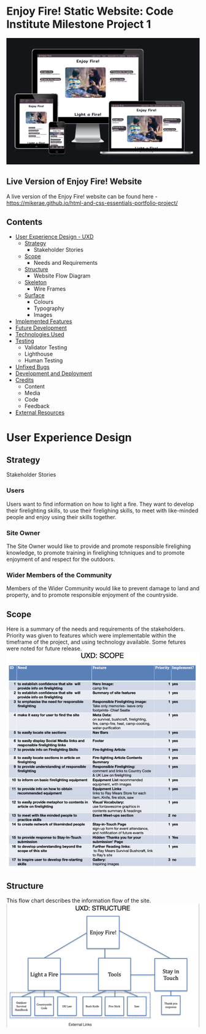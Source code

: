 # Enjoy Fire! Static Website: Code Institute Milestone Project 1
![Responsive screenshot](/assets/images/amiresponsive.png)

## Live Version of Enjoy Fire! Website
A live version of the Enjoy Fire! website can be found here - https://mikerae.github.io/html-and-css-essentials-portfolio-project/

## Contents
+ [User Experience Design - UXD](#user-experience-design "User Experience Design")
	+ [Strategy](#strategy "Strategy")
        + Stakeholder Stories
	+ [Scope](#scope "Scope")
        + Needs and Requirements
	+ [Structure](#structure "Structure")
        + Website Flow Diagram
	+ [Skeleton](#skeleton "Skeleton")
        + Wire Frames
	+ [Surface](#surface "Surface")
        + Colours
		+ Typography
		+ Images
+ [Implemented Features](#implemented-features "Implemented Features")
+ [Future Development](#future-development "Future Development")
+ [Technologies Used](#technologies-used "Technologies Used")
+ [Testing](#testing "Testing")
    + Validator Testing
    + Lighthouse
    + Human Testing
+ [Unfixed Bugs](#unfixed-bugs "Unfixed Bugs")
+ [Development and Deployment](#development-and-deployment "Development and Deployment")
+ [Credits](#credits "Credits")
	- Content
	- Media
	- Code
	- Feedback
+ [External Resources](#external-resources "External Resources")

# User Experience Design

## Strategy
Stakeholder Stories

### Users
Users want to find information on how to light a fire.
They want to develop their firelighting skills, to use their firelighing skills, to meet with like-minded people and enjoy using their skills together.
### Site Owner
The Site Owner would like to provide and promote responsible firelighing knowledge, to promote training in firelighing tchniques and to promote enjoyment of and respect for the outdoors.

### Wider Members of the Community
Members of the Wider Community would like to prevent damage to land and property, and to promote responsible enjoyment of the countryside.

## Scope
Here is a summary of the needs and requirements of the stakeholders. Priority was given to features which were implementable within the timeframe of the project, and using technology available. Some fetures were noted for future release.
![UXD Scope](/assets/images/uxd-scope.png)

## Structure
This flow chart describes the information flow of the site.
![UXD Structure](/assets/images/uxd-structure.png)



